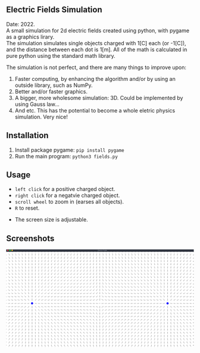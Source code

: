 ## Electric Fields Simulation

Date: 2022.  
A small simulation for 2d electric fields created using python, with pygame as a graphics lirary.  
The simulation simulates single objects charged with 1[C] each (or -1[C]), and the distance between each dot is 1[m]. All of the math is calculated in pure python using the standard math library.  

The simulation is not perfect, and there are many things to improve upon:
1. Faster computing, by enhancing the algorithm and/or by using an outside library, such as NumPy.
2. Better and/or faster graphics.
3. A bigger, more wholesome simulation: 3D. Could be implemented by using Gauss law...
4. And etc. This has the potential to become a whole eletric physics simulation. Very nice!


## Installation
1. Install package pygame: ```pip install pygame```
2. Run the main program: ```python3 fields.py``` 

## Usage
- `left click` for a positive charged object.
- `right click` for a negatvie charged object.
- `scroll wheel` to zoom in (earses all objects).
- `R` to reset.
* The screen size is adjustable.

## Screenshots
![Screenshot](./screenshots/fields-screenshots.png)
